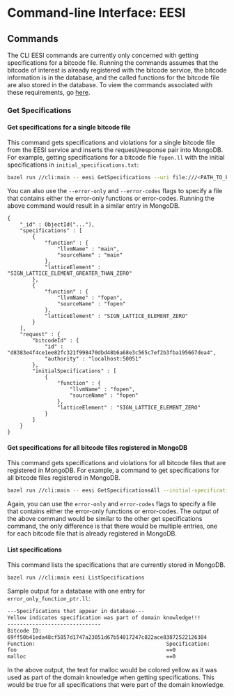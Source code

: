 # Command-line Interface: EESI 

## Commands

The CLI EESI commands are currently only concerned with getting
specifications for a bitcode file. Running the commands assumes
that the bitcode of interest is already registered with the
bitcode service, the bitcode information is in the database,
and the called functions for the bitcode file are also stored
in the database. To view the commands associated with these
requirements, go [here](../bitcode/README.md).

### Get Specifications 

#### Get specifications for a single bitcode file

This command gets specifications and violations for a single bitcode file from
the EESI service and inserts the request/response pair into MongoDB.
For example, getting specifications for a bitcode file `fopen.ll`
with the initial specifications in `initial_specifications.txt`:

```bash
bazel run //cli:main -- eesi GetSpecifications --uri file:///<PATH_TO_PROJECT>/ErrorSpecifications/testdata/programs/fopen.ll --initial-specifications <PATH_TO_PROJECT>/ErrorSpecifications/testdata/domain_knowledge/initial-specifications-test.txt
```

You can also use the `--error-only` and `--error-codes` flags to specify a file
that contains either the error-only functions or error-codes. Running the above command
would result in a similar entry in MongoDB.

```
{
    "_id" : ObjectId("..."),
    "specifications" : [
        {
            "function" : {
                "llvmName" : "main",
                "sourceName" : "main"
            },
            "latticeElement" : "SIGN_LATTICE_ELEMENT_GREATER_THAN_ZERO"
        },
        {
            "function" : {
                "llvmName" : "fopen",
                "sourceName" : "fopen"
            },
            "latticeElement" : "SIGN_LATTICE_ELEMENT_ZERO"
        }
    ],
    "request" : {
        "bitcodeId" : {
            "id" : "d8383e4f4ce1ee82fc321f998470dbd48b6a68e3c565c7ef2b3fba195667dea4",
            "authority" : "localhost:50051"
        },
        "initialSpecifications" : [
            {
                "function" : {
                    "llvmName" : "fopen",
                    "sourceName" : "fopen"
                },
                "latticeElement" : "SIGN_LATTICE_ELEMENT_ZERO"
            }
        ]
    }
}
```

#### Get specifications for all bitcode files registered in MongoDB

This command gets specifications and violations for all bitcode files that are
registered in MongoDB. For example, a command to get specifications for all
bitcode files registered in MongoDB.

```bash
bazel run //cli:main -- eesi GetSpecificationsAll --initial-specifications <PATH_TO_PROJECT>/ErrorSpecifications/testdata/domain_knowledge/initial-specifications-test.txt 
```

Again, you can use the `error-only` and `error-codes` flags to specify a file
that contains either the error-only functions or error-codes. The output of
the above command would be similar to the other get specifications command,
the only difference is that there would be multiple entries, one for each
bitcode file that is already registered in MongoDB.

#### List specifications

This command lists the specifications that are currently stored in MongoDB.

```bash
bazel run //cli:main eesi ListSpecifications
```

Sample output for a database with one entry for `error_only_function_ptr.ll`:

```bash
---Specifications that appear in database---
Yellow indicates specification was part of domain knowledge!!!
------------------------------
Bitcode ID:                                                                 URI:                                                                       
69ff50b41eda48cf5857d1747a23051d67b54017247c822ace83872522126384            file:///<PATH_TO_PROJECT>/ErrorSpecifications/testdata/programs/error_only_function_ptr.ll
Function:                                          Specification:                
foo                                                ==0                           
malloc                                             ==0 
```

In the above output, the text for malloc would be colored yellow as it was used as part of the domain
knowledge when getting specifications. This would be true for all specifications that were
part of the domain knowledge.
